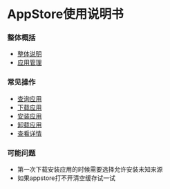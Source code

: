 # AppStore使用说明书

### 整体概括
- [整体说明](../soft/%E6%95%B4%E4%BD%93%E8%AF%B4%E6%98%8E.md)
- [应用管理](../soft/应用管理.md)

### 常见操作

- [查询应用](../soft/%E6%9F%A5%E8%AF%A2%E5%BA%94%E7%94%A8.md)
- [下载应用](../soft/%E4%B8%8B%E8%BD%BD%E5%BA%94%E7%94%A8.md)
- [安装应用](../soft/%E5%AE%89%E8%A3%85%E5%BA%94%E7%94%A8.md)
- [卸载应用](../soft/%E5%8D%B8%E8%BD%BD%E5%BA%94%E7%94%A8.md)
- [查看详情](../soft/%E6%9F%A5%E7%9C%8B%E8%AF%A6%E6%83%85.md)

### 可能问题
- 第一次下载安装应用的时候需要选择允许安装未知来源
- 如果appstore打不开清空缓存试一试
